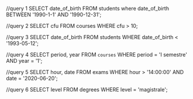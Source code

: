 //query 1
SELECT date_of_birth FROM students where date_of_birth BETWEEN '1990-1-1' AND '1990-12-31';

//query 2
SELECT cfu FROM courses WHERE cfu > 10;

//query 3
SELECT date_of_birth 
FROM students 
WHERE date_of_birth < '1993-05-12'; 

//query 4
SELECT period, year 
FROM `courses` 
WHERE period = 'I semestre' AND year = '1'; 

//query 5
SELECT hour, date 
FROM exams 
WHERE hour > '14:00:00' AND date = '2020-06-20'; 

//query 6
SELECT level 
FROM degrees 
WHERE level = 'magistrale'; 
